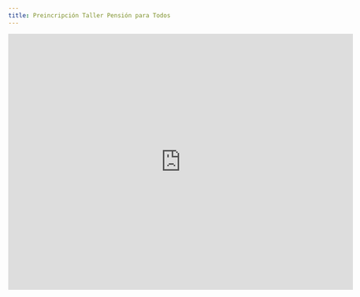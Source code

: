 ```yaml
---
title: Preincripción Taller Pensión para Todos
---
```


<iframe src="https://docs.google.com/forms/d/e/1FAIpQLSdTN40HQZEEctur-GlsfOMYuaz02jo9lSS_XxLGtczBqWQqlA/viewform?embedded=true" width="700" height="520" frameborder="0" marginheight="0" marginwidth="0">Loading…</iframe>
